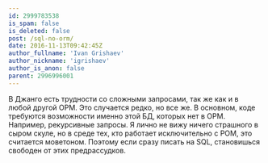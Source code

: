 ```yaml
---
id: 2999783538
is_spam: false
is_deleted: false
post: /sql-no-orm/
date: 2016-11-13T09:42:45Z
author_fullname: 'Ivan Grishaev'
author_nickname: 'igrishaev'
author_is_anon: false
parent: 2996996001
---
```


<p>В Джанго есть трудности со сложными запросами, так же как и в любой другой ОРМ. Это случается редко, но все же. В основном, коде требуются возможности именно этой БД, которых нет в ОРМ. Например, рекурсивные запросы. Я лично не вижу ничего страшного в сыром скуле, но в среде тех, кто работает исключительно с РОМ, это считается моветоном. Поэтому если сразу писать на SQL, становишься свободен от этих предрассудков.</p>
